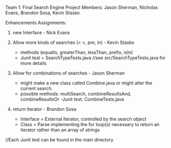 Team 1: Final Search Engine Project
Members: Jason Sherman, Nicholas Evans, Brandon Sosa, Kevin Stasko

Enhancements Assignments: 

1. new Interface - Nick Evans

2. Allow more kinds of searches (< >, pre, in) - Kevin Stasko
    - methods (equalts, greaterThan, lessThan, prefix, isIn)
    - Junit test = SearchTypeTests.java //see src/SearchTypeTests.java for more details

3. Allow for combinations of searches - Jason Sherman
	- might make a new class called Combine.java or might 	alter the current search.
	- possible methods: multiSearch, combineResultsAnd, 	combineResultsOr
	-Junit test: CombineTests.java

5. return Iterator - Brandon Sosa
    - Interface = External Iterator, controlled by the search object
    - Class = Parse implementing the for loop(s) necessary to return an iterator rather than an array of strings


//Each Junit test can be found in the main directory



